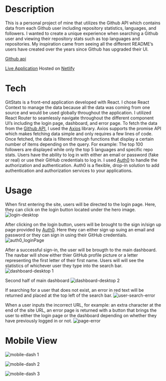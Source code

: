 # Description
This is a personal project of mine that utilizes the Github API which contains data from each Github user including repository statistics, languages, and followers. I wanted to create a unique experience when searching a Github user and viewing their repository stats such as top languages and repositories. My inspiration came from seeing all the different README’s users have created over the years since Github has upgraded their UI.

[Github api](https://docs.github.com/en/rest)

[Live Application](https://gitstatss.netlify.app/)
Hosted on [Netlify]( https://www.netlify.com/)

# Tech
GitStats is a front-end application developed with React. I chose React Context to manage the data because all the data was coming from one source and would be used globally throughout the application. I utilized React Router to seamlessly navigate throughout the different component UI’s including the login page, dashboard, and error page. 
To fetch the data from the [Github API]( https://docs.github.com/en/rest), I used the [Axios](https://www.axios.com/) library. Axios supports the promise API which makes fetching data simple and only requires a few lines of code. Once fetched, the data is filtered through functions that display a certain number of items depending on the query. For example: The top 100 followers are displayed while only the top 5 languages and specific repo stats. 
Users have the ability to log in with either an email or password (fake or real) or use their GitHub credentials to log in. I used [Auth0](https://auth0.com/) to handle the authorization and authentication. Auth0 is a flexible, drop-in solution to add authentication and authorization services to your applications.

# Usage
When first entering the site, users will be directed to the login page. Here, they can click on the login button located under the hero image. 
![login-desktop](https://user-images.githubusercontent.com/73142998/201476455-0b363c8d-d1c1-4790-a5f8-25aca11dade7.png)


After clicking on the login button, users will be brought to the sign in/sign up page provided by [Auth0](https://auth0.com/). Here they can either sign up suing an email and password or they can sign in using their GitHub credentials.
![auth0_loginPage](https://user-images.githubusercontent.com/73142998/201354632-59effbe0-e317-4139-9b5d-fbb57d83b508.png)

After a successful sign-in, the user will be brougth to the main dashboard. The navbar will show either thier GitHub profile picture or a letter representing the first letter of their first name. Users will will see the statistics of whichever user they type into the search bar.
![dashboard-desktop 1](https://user-images.githubusercontent.com/73142998/201355245-1e494a76-98a9-4370-8753-090553446aa1.png)

Second half of main dashboard
![dashboard-desktop 2](https://user-images.githubusercontent.com/73142998/201355545-6bb8f03e-affd-4c6a-a4e9-00f3facccfb3.png)

If searching for a user that does not exist, an error in red text will be returned and placed at the top left of the search bar. 
![user-search-error](https://user-images.githubusercontent.com/73142998/201356274-4173281f-2b64-4d03-b243-3bc97e3935d2.png)

When a user inputs the incorrect URL, for example: an extra character at the end of the site URL, an error page is returned with a button that brings the user to either the login page or the dashboard depending on whether they have previously logged in or not. 
![page-error](https://user-images.githubusercontent.com/73142998/201356565-9c76d50e-2fd0-4b5b-ab9c-60f1f9bada2f.png)

# Mobile View
   ![mobile-dash 1](https://user-images.githubusercontent.com/73142998/201356645-f9981166-337f-48ff-96d7-0b6d8d1d9a00.png)

   ![mobile-dash 2](https://user-images.githubusercontent.com/73142998/201356668-377b2994-ceff-491b-b9b0-a6516cb6686a.png)

   ![mobile-dash 3](https://user-images.githubusercontent.com/73142998/201356686-c82e4870-2b50-4a67-8c73-bff20b399f8c.png)
   
   











